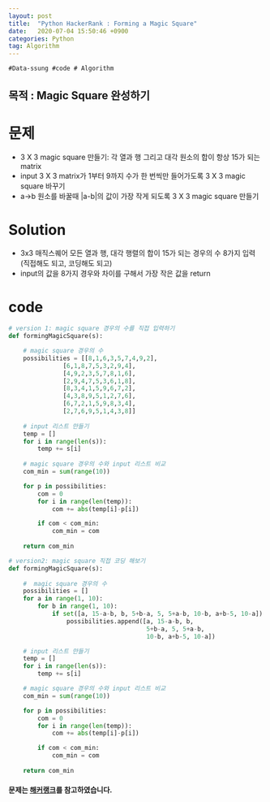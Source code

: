```yaml
---
layout: post
title:  "Python HackerRank : Forming a Magic Square"
date:   2020-07-04 15:50:46 +0900
categories: Python
tag: Algorithm
---
```


`#Data-ssung #code # Algorithm`

목적 : Magic Square 완성하기 
---

문제
===

- 3 X 3 magic square 만들기: 각 열과 행 그리고 대각 원소의 합이 항상 15가 되는 matrix
- input 3 X 3 matrix가 1부터 9까지 수가 한 번씩만 들어가도록  3 X 3 magic square 바꾸기
- a->b 원소를 바꿀때 |a-b|의 값이 가장 작게 되도록 3 X 3 magic square 만들기

Solution
===
- 3x3 매직스퀘어 모든 열과 행, 대각 행렬의 합이 15가 되는 경우의 수 8가지 입력 (직접해도 되고, 코딩해도 되고)
- input의 값을 8가지 경우와 차이를 구해서 가장 작은 값을 return

code
===
```Python
# version 1: magic square 경우의 수를 직접 입력하기 
def formingMagicSquare(s):

    # magic square 경우의 수
    possibilities = [[8,1,6,3,5,7,4,9,2],
               [6,1,8,7,5,3,2,9,4],
               [4,9,2,3,5,7,8,1,6],
               [2,9,4,7,5,3,6,1,8],
               [8,3,4,1,5,9,6,7,2],
               [4,3,8,9,5,1,2,7,6],
               [6,7,2,1,5,9,8,3,4],
               [2,7,6,9,5,1,4,3,8]]
    
    # input 리스트 만들기
    temp = []
    for i in range(len(s)):
        temp += s[i]
        
    # magic square 경우의 수와 input 리스트 비교
    com_min = sum(range(10))

    for p in possibilities:
        com = 0
        for i in range(len(temp)):
            com += abs(temp[i]-p[i])

        if com < com_min:
            com_min = com
    
    return com_min
```

```Python
# version2: magic square 직접 코딩 해보기
def formingMagicSquare(s):
    
    #  magic square 경우의 수 
    possibilities = []
    for a in range(1, 10):
        for b in range(1, 10):
            if set([a, 15-a-b, b, 5+b-a, 5, 5+a-b, 10-b, a+b-5, 10-a]) == set(range(1, 10)):
                possibilities.append([a, 15-a-b, b,
                                      5+b-a, 5, 5+a-b,
                                      10-b, a+b-5, 10-a])

    # input 리스트 만들기
    temp = []
    for i in range(len(s)):
        temp += s[i]

    # magic square 경우의 수와 input 리스트 비교
    com_min = sum(range(10))

    for p in possibilities:
        com = 0
        for i in range(len(temp)):
            com += abs(temp[i]-p[i])

        if com < com_min:
            com_min = com
    
    return com_min
```


#### 문제는 [해커랭크][H]를 참고하였습니다.

[H]: https://www.hackerrank.com/challenges/magic-square-forming/problem